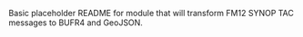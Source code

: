 Basic placeholder README for module that will transform FM12 SYNOP TAC messages to BUFR4 and GeoJSON.
